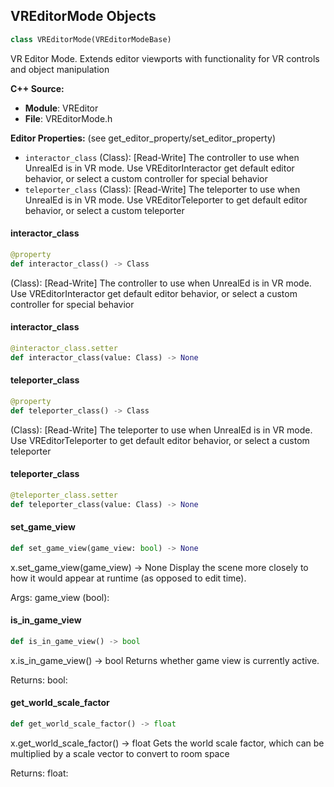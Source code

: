## VREditorMode Objects

```python
class VREditorMode(VREditorModeBase)
```

VR Editor Mode. Extends editor viewports with functionality for VR controls and object manipulation

**C++ Source:**

- **Module**: VREditor
- **File**: VREditorMode.h

**Editor Properties:** (see get_editor_property/set_editor_property)

- ``interactor_class`` (Class):  [Read-Write] The controller to use when UnrealEd is in VR mode. Use VREditorInteractor get default editor behavior, or select a custom controller for special behavior
- ``teleporter_class`` (Class):  [Read-Write] The teleporter to use when UnrealEd is in VR mode. Use VREditorTeleporter to get default editor behavior, or select a custom teleporter

<a id="unreal.VREditorMode.interactor_class"></a>

#### interactor_class

```python
@property
def interactor_class() -> Class
```

(Class):  [Read-Write] The controller to use when UnrealEd is in VR mode. Use VREditorInteractor get default editor behavior, or select a custom controller for special behavior

<a id="unreal.VREditorMode.interactor_class"></a>

#### interactor_class

```python
@interactor_class.setter
def interactor_class(value: Class) -> None
```

<a id="unreal.VREditorMode.teleporter_class"></a>

#### teleporter_class

```python
@property
def teleporter_class() -> Class
```

(Class):  [Read-Write] The teleporter to use when UnrealEd is in VR mode. Use VREditorTeleporter to get default editor behavior, or select a custom teleporter

<a id="unreal.VREditorMode.teleporter_class"></a>

#### teleporter_class

```python
@teleporter_class.setter
def teleporter_class(value: Class) -> None
```

<a id="unreal.VREditorMode.set_game_view"></a>

#### set_game_view

```python
def set_game_view(game_view: bool) -> None
```

x.set_game_view(game_view) -> None
Display the scene more closely to how it would appear at runtime (as opposed to edit time).

Args:
    game_view (bool):

<a id="unreal.VREditorMode.is_in_game_view"></a>

#### is_in_game_view

```python
def is_in_game_view() -> bool
```

x.is_in_game_view() -> bool
Returns whether game view is currently active.

Returns:
    bool:

<a id="unreal.VREditorMode.get_world_scale_factor"></a>

#### get_world_scale_factor

```python
def get_world_scale_factor() -> float
```

x.get_world_scale_factor() -> float
Gets the world scale factor, which can be multiplied by a scale vector to convert to room space

Returns:
    float:

<a id="unreal.VREditorRadialFloatingUI"></a>